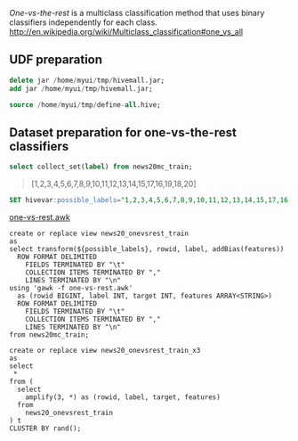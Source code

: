 <!--
  Licensed to the Apache Software Foundation (ASF) under one
  or more contributor license agreements.  See the NOTICE file
  distributed with this work for additional information
  regarding copyright ownership.  The ASF licenses this file
  to you under the Apache License, Version 2.0 (the
  "License"); you may not use this file except in compliance
  with the License.  You may obtain a copy of the License at

    http://www.apache.org/licenses/LICENSE-2.0

  Unless required by applicable law or agreed to in writing,
  software distributed under the License is distributed on an
  "AS IS" BASIS, WITHOUT WARRANTIES OR CONDITIONS OF ANY
  KIND, either express or implied.  See the License for the
  specific language governing permissions and limitations
  under the License.
-->
        
*One-vs-the-rest* is a multiclass classification method that uses binary classifiers independently for each class.
http://en.wikipedia.org/wiki/Multiclass_classification#one_vs_all

## UDF preparation
```sql
delete jar /home/myui/tmp/hivemall.jar;
add jar /home/myui/tmp/hivemall.jar;

source /home/myui/tmp/define-all.hive;
```

## Dataset preparation for one-vs-the-rest classifiers

```sql
select collect_set(label) from news20mc_train;
```
> [1,2,3,4,5,6,7,8,9,10,11,12,13,14,15,17,16,19,18,20]

```sql
SET hivevar:possible_labels="1,2,3,4,5,6,7,8,9,10,11,12,13,14,15,17,16,19,18,20";
```

[one-vs-rest.awk](https://github.com/myui/hivemall/blob/master/resources/misc/one-vs-rest.awk)

```
create or replace view news20_onevsrest_train
as
select transform(${possible_labels}, rowid, label, addBias(features))
  ROW FORMAT DELIMITED
    FIELDS TERMINATED BY "\t"
    COLLECTION ITEMS TERMINATED BY ","
    LINES TERMINATED BY "\n"
using 'gawk -f one-vs-rest.awk'
  as (rowid BIGINT, label INT, target INT, features ARRAY<STRING>)
  ROW FORMAT DELIMITED
    FIELDS TERMINATED BY "\t"
    COLLECTION ITEMS TERMINATED BY ","
    LINES TERMINATED BY "\n"
from news20mc_train;

create or replace view news20_onevsrest_train_x3
as
select
 *
from (
  select
    amplify(3, *) as (rowid, label, target, features)
  from
    news20_onevsrest_train
) t
CLUSTER BY rand();
```
